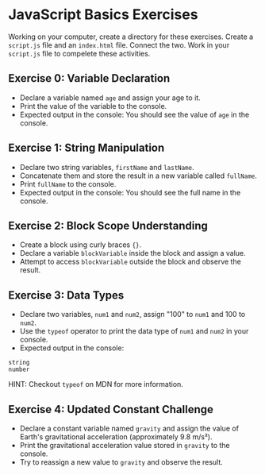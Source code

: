 # JavaScript Basics Exercises
Working on your computer, create a directory for these exercises. Create a `script.js` file and an `index.html` file. Connect the two. Work in your `script.js` file to compelete these activities.

## Exercise 0: Variable Declaration

- Declare a variable named `age` and assign your age to it.
- Print the value of the variable to the console.
- Expected output in the console: You should see the value of `age` in the console.

## Exercise 1: String Manipulation

- Declare two string variables, `firstName` and `lastName`.
- Concatenate them and store the result in a new variable called `fullName`.
- Print `fullName` to the console.
- Expected output in the console: You should see the full name in the console.

## Exercise 2: Block Scope Understanding

- Create a block using curly braces `{}`.
- Declare a variable `blockVariable` inside the block and assign a value.
- Attempt to access `blockVariable` outside the block and observe the result.

## Exercise 3: Data Types

- Declare two variables, `num1` and `num2`, assign "100" to `num1` and 100 to `num2`.
- Use the `typeof` operator to print the data type of `num1` and `num2` in your console.
- Expected output in the console: 
```
string 
number
```
HINT: Checkout `typeof` on MDN for more information.

## Exercise 4: Updated Constant Challenge

- Declare a constant variable named `gravity` and assign the value of Earth's gravitational acceleration (approximately 9.8 m/s²).
- Print the gravitational acceleration value stored in `gravity` to the console.
- Try to reassign a new value to `gravity` and observe the result.